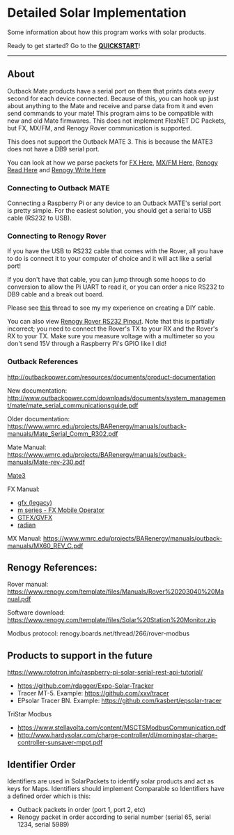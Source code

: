 # Detailed Solar Implementation
Some information about how this program works with solar products.

Ready to get started? Go to the **[QUICKSTART](../docs/quickstart.md)**!

---

## About
Outback Mate products have a serial port on them that prints data every second for each device connected.
Because of this, you can hook up just about anything to the Mate and receive and parse data from it and even send
commands to your mate! This program aims to be compatible with new and old Mate firmwares. This does not implement
FlexNET DC Packets, but FX, MX/FM, and Renogy Rover communication is supported.

This does not support the Outback MATE 3. This is because the MATE3 does not have a DB9 serial port.

You can look at how we parse packets for 
[FX Here](../core/src/main/java/me/retrodaredevil/solarthing/solar/outback/fx/FXStatusPackets.java),
[MX/FM Here](../core/src/main/java/me/retrodaredevil/solarthing/solar/outback/mx/MXStatusPackets.java),
[Renogy Read Here](../core/src/main/java/me/retrodaredevil/solarthing/solar/renogy/rover/modbus/RoverModbusSlaveRead.java) and
[Renogy Write Here](../core/src/main/java/me/retrodaredevil/solarthing/solar/renogy/rover/modbus/RoverModbusSlaveWrite.java)

### Connecting to Outback MATE
Connecting a Raspberry Pi or any device to an Outback MATE's serial port is pretty simple. For the easiest solution,
you should get a serial to USB cable (RS232 to USB).

### Connecting to Renogy Rover
If you have the USB to RS232 cable that comes with the Rover, all you have to do is connect it to your computer of
choice and it will act like a serial port!

If you don't have that cable, you can jump through some hoops to do conversion to allow the Pi UART to read it, or you can order a nice RS232 to DB9 cable and a break out board.

Please see [this](http://renogy.boards.net/thread/535/using-rj11-cable-connect-raspberry) thread to see my my experience on creating a DIY cable.

You can also view [Renogy Rover RS232 Pinout](resources/renogy_rover_rs232_pinout.png). Note that this is partially incorrect;
you need to connect the Rover's TX to your RX and the Rover's RX to your TX. Make sure you measure voltage
with a multimeter so you don't send 15V through a Raspberry Pi's GPIO like I did!

### Outback References
http://outbackpower.com/resources/documents/product-documentation

New documentation:
http://www.outbackpower.com/downloads/documents/system_management/mate/mate_serial_communicationsguide.pdf

Older documentation:
https://www.wmrc.edu/projects/BARenergy/manuals/outback-manuals/Mate_Serial_Comm_R302.pdf

Mate Manual:
https://www.wmrc.edu/projects/BARenergy/manuals/outback-manuals/Mate-rev-230.pdf

[Mate3](http://www.outbackpower.com/downloads/documents/system_management/mate3s/mate3s_programmingguide_web.pdf)

FX Manual:

* [gfx (legacy)](http://outbackpower.com/downloads/documents/inverter_chargers/gfx_series/gfx_operators_manual.pdf)
* [m series - FX Mobile Operator](http://outbackpower.com/downloads/documents/inverter_chargers/m_series/fx_mobile_operator.pdf)
* [GTFX/GVFX](http://outbackpower.com/downloads/documents/inverter_chargers/gtfx_gvfx_series/gtfx_gvfx_series_programming_manual.pdf)
* [radian](http://outbackpower.com/downloads/documents/inverter_chargers/radian_8048a_4048a/gs_8048a_4048a_operator.pdf)

MX Manual:
https://www.wmrc.edu/projects/BARenergy/manuals/outback-manuals/MX60_REV_C.pdf


## Renogy References:
Rover manual: https://www.renogy.com/template/files/Manuals/Rover%20203040%20Manual.pdf

Software download: https://www.renogy.com/template/files/Solar%20Station%20Monitor.zip

Modbus protocol: renogy.boards.net/thread/266/rover-modbus

## Products to support in the future

https://www.rototron.info/raspberry-pi-solar-serial-rest-api-tutorial/
* https://github.com/rdagger/Expo-Solar-Tracker
* Tracer MT-5. Example: https://github.com/xxv/tracer
* EPsolar Tracer BN. Example: https://github.com/kasbert/epsolar-tracer

TriStar Modbus
* https://www.stellavolta.com/content/MSCTSModbusCommunication.pdf
* http://www.hardysolar.com/charge-controller/dl/morningstar-charge-controller-sunsaver-mppt.pdf

## Identifier Order
Identifiers are used in SolarPackets to identify solar products and act as keys for Maps. Identifiers should
implement Comparable<Identifier> so Identifiers have a defined order which is this:

* Outback packets in order (port 1, port 2, etc)
* Renogy packet in order according to serial number (serial 65, serial 1234, serial 5989)
